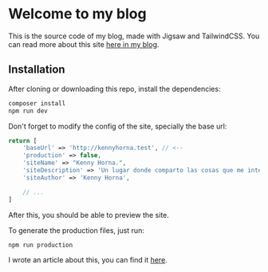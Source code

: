 # Welcome to my blog

This is the source code of my blog, made with Jigsaw and TailwindCSS. You can read
more about this site 
[here in my blog](https://kennyhorna.com/blog/creando-sitios-estaticos-con-jigsaw/).


## Installation

After cloning or downloading this repo, install the dependencies:

```bash
composer install
npm run dev
```

Don't forget to modify the config of the site, specially the base url:

```php
return [
    'baseUrl' => 'http://kennyhorna.test', // <--
    'production' => false,
    'siteName' => "Kenny Horna.",
    'siteDescription' => 'Un lugar donde comparto las cosas que me interesan.',
    'siteAuthor' => 'Kenny Horna',

    // ...
]
```

After this, you should be able to preview the site.

To generate the production files, just run:

```bash
npm run production
```

I wrote an article about this, you can find it 
[here](https://kennyhorna.com/blog/creando-sitios-estaticos-con-jigsaw/).
